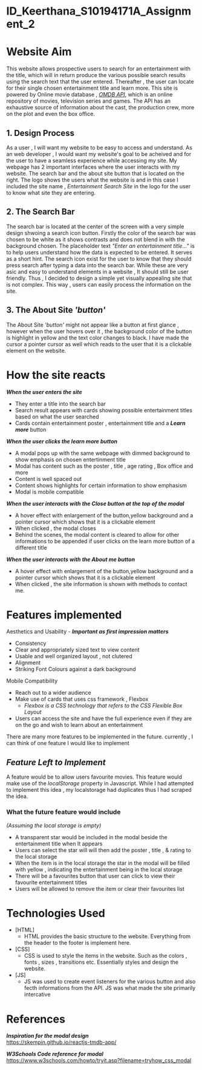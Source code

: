 # ID_Keerthana_S10194171A_Assignment_2

# Website Aim
This website allows prospective users to search for an entertainment with the title, which will in return produce the various possible search results using the search text that the user entered. Thereafter , the user can locate for their single chosen entertainment title and learn more. This site is powered by Online movie database , [*OMDB API*](http://www.omdbapi.com/), which is an online repository of movies, television series and games. The API has an exhaustive source of information about the cast, the production crew, more on the plot and even the box office.

## 1. Design Process
As a user , I will want my website to be easy to access and understand. As an web developer , I would want my website's goal to be acheived and for the user to have a seamless experience while accessing my site. My webpage has 2 important interfaces where the user interacts with my website. The search bar and the about site button that is located on the right. The logo shows the users what the website is and in this case I included the site name , *Entertainment Search Site* in the logo for the user to know what site they are entering.

## 2. The Search Bar
The search bar is located at the center of the screen with a very simple design shwoing a search icon button. Firstly the color of the search bar was chosen to be white as it shows contrasts and does not blend in with the background chosen. The placeholder text *"Enter an entertainment title..."* is to help users understand how the data is expected to be entered. It serves as a short hint. The search icon exist for the user to know that they should press search after typing a data into the search bar. While these are very asic and easy to understand elements in a website , It should still be user friendly. Thus , I decided to design a simple yet visually appealing site that is not complex. This way , users can easily process the information on the site. 

## 3. The About Site *'button'*
The About Site *'button'* might not appear like a button at first glance , however when the user hovers over it , the background color of the button is highlight in yellow and the text color changes to black. I have made the cursor a pointer cursor as well which reads to the user that it is a clickable element on the website.

# How the site reacts
 __*When the user enters the site*__
  - They enter a title into the search bar
  - Search result appears with cards showing possible entertainment titles based on what the user searched
  - Cards contain entertainment poster , entertainment title and a __*Learn more*__  button
  
 __*When the user clicks the learn more button*__
  - A modal pops up with the same webpage with dimmed background to show emphasis on chosen entertinment title
  - Modal has content such as the poster , title , age rating , Box office and more
  - Content is well spaced out 
  - Content shows highlights for certain information to show emphasism
  - Modal is mobile compatible

 __*When the user interacts with the Close button at the top of the modal*__
  - A hover effect with enlargement of the button,yellow background and a pointer cursor which shows that it is a clickable element
  - When clicked , the modal closes
  - Behind the scenes, the modal content is cleared to allow for other informations to be appended if user clicks on the learn more button of a different title

 __*When the user interacts with the About me button*__
  - A hover effect with enlargement of the button,yellow background and a pointer cursor which shows that it is a clickable element
  - When clicked , the site information is shown with methods to contact me.


# Features implemented
Aesthetics and Usability - __*Important as first impression matters*__
- Consistency
- Clear and appropriately sized text to view content
- Usable and well organized layout , not clutered
- Alignment
- Striking Font Colours against a dark background

Mobile Compatibility
- Reach out to a wider audience
- Make use of cards that uses css framework , Flexbox
  - *Flexbox is a CSS technology that refers to the CSS Flexible Box Layout*
- Users can access the site and have the full experience even if they are on the go and wish to learn about an entertainment
 

There are many more features to be implemented in the future. currently , I can think of one feature I would like to implement

## *Feature Left to Implement*
A feature would be to allow users favourite movies. This feature would make use of the *localStorage* property in Javascript. While I had attempted to implement this idea , my localstorage had duplicates thus I had scraped the idea.

### What the future feature would include
*(Assuming the local storage is empty)*
- A transparent star would be included in the modal beside the entertainment title when It appears
- Users can select the star will will then add the poster , title , & rating to the local storage
- When the item is in the local storage the star in the modal will be filled with yellow , indicating the entertainment being in the local storage
- There will be a favourites button that user can click to view their favourite entertainment titles
- Users will be allowed to remove the item or clear their favourites list

# Technologies Used
- [HTML]
    - HTML provides the basic structure to the website. Everything from the header to the footer is implement here.
- [CSS]
    - CSS is used to style the items in the website. Such as the colors , fonts , sizes , transitions etc. 
      Essentially styles and design the website.
- [JS]
    - JS was used to create event listeners for the various button and also fecth informations from the API. JS was what made the site primarily intercative
     
# References
__*Inspiration for the modal design*__<br>
https://skempin.github.io/reactjs-tmdb-app/

__*W3Schools Code reference for modal*__<br>
https://www.w3schools.com/howto/tryit.asp?filename=tryhow_css_modal


